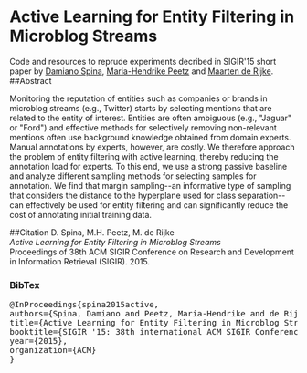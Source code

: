 # Active Learning for Entity Filtering in Microblog Streams
Code and resources to reprude experiments decribed in SIGIR'15 short paper by [Damiano Spina](http://damianospina.com), [Maria-Hendrike Peetz](http://peetz-intelligence.com/) and [Maarten de Rijke](https://staff.fnwi.uva.nl/m.derijke/).
##Abstract

Monitoring the reputation of entities such as companies or brands in microblog streams (e.g., Twitter) starts by selecting mentions that are related to the entity of interest. Entities are often ambiguous (e.g., "Jaguar" or "Ford") and effective methods for selectively removing non-relevant mentions often use background knowledge obtained from domain experts. Manual annotations by experts, however, are costly. We therefore approach the problem of entity filtering with active learning, thereby reducing the annotation load for experts. To this end, we use a strong passive baseline and analyze different sampling methods for selecting samples for annotation. We find that margin sampling--an informative type of sampling that considers the distance to the hyperplane used for class separation--can effectively be used for entity filtering and can significantly reduce the cost of annotating initial training data.

##Citation
D. Spina, M.H. Peetz, M. de Rijke  
*Active Learning for Entity Filtering in Microblog Streams*  
Proceedings of 38th ACM SIGIR Conference on Research and Development in Information Retrieval (SIGIR). 2015.  

### BibTex
<pre>
@InProceedings{spina2015active,
authors={Spina, Damiano and Peetz, Maria-Hendrike and de Rijke, Maarten},
title={Active Learning for Entity Filtering in Microblog Streams},
booktitle={SIGIR '15: 38th international ACM SIGIR Conference on Research and Development in Information Retrieval},
year={2015},
organization={ACM} 
}
</pre>

